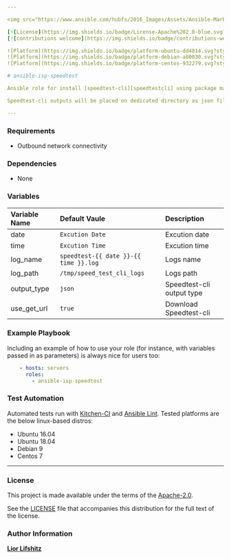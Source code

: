 ```yaml
---

<img src="https://www.ansible.com/hubfs/2016_Images/Assets/Ansible-Mark-Large-RGB-Pool.png?hsLang=en-us" width="10%" height="10%" alt="Ansible logo" align="right"/>

[![License](https://img.shields.io/badge/License-Apache%202.0-blue.svg?style=flat)](https://opensource.org/licenses/Apache-2.0)
[![contributions welcome](https://img.shields.io/badge/contributions-welcome-brightgreen.svg?style=flat)](https://github.com/liorlifshitz/ansible-isp-speedtest/issues)

![Platform](https://img.shields.io/badge/platform-ubuntu-dd4814.svg?style=flat) 
![Platform](https://img.shields.io/badge/platform-debian-a80030.svg?style=flat) 
![Platform](https://img.shields.io/badge/platform-centos-932279.svg?style=flat)

# ansible-isp-speedtest

Ansible role for install [speedtest-cli][speedtestcli] using package manager or pip.

Speedtest-cli outputs will be placed on dedicated directory as json files.

---
```


### Requirements

* Outbound network connectivity

### Dependencies

* None

### Variables

| Variable Name | Default Vaule                             | Description               |
|:--------------|:------------------------------------------|:--------------------------|
|date           | ```Excution Date```                       | Excution date             |
|time           | ```Excution Time```                       | Excution time             |
|log_name       | ```speedtest-{{ date }}-{{ time }}.log``` | Logs name                 |
|log_path       | ```/tmp/speed_test_cli_logs```            | Logs path                 |
|output_type    | ```json```                                | Speedtest-cli output type |
|use_get_url    | ```true```                                | Download  Speedtest-cli   |

### Example Playbook

Including an example of how to use your role (for instance, with variables passed in as parameters) is always nice for users too:
```yaml
    - hosts: servers
      roles:
        - ansible-isp-speedtest
```

### Test Automation

Automated tests run with [Kitchen-CI][kitchenci] and [Ansible Lint][ansiblelint].
Tested platforms are the below linux-based distros:

* Ubuntu 16.04
* Ubuntu 18.04
* Debian 9
* Centos 7

---

### License

This project is made available under the terms of the [Apache-2.0][apache2].

See the [LICENSE][license] file that accompanies this distribution for the full text of the license.

### Author Information

**[Lior Lifshitz][liorlifshitz]**

[speedtestcli]: https://github.com/sivel/speedtest-cli
[kitchenci]: https://kitchen.ci
[apache2]: https://www.apache.org/licenses/LICENSE-2.0.html
[license]: https://github.com/liorlifshitz/ansible-isp-speedtest/blob/master/LICENSE
[liorlifshitz]: https://github.com/liorlifshitz
[ansiblelint]: https://docs.ansible.com/ansible-lint/
